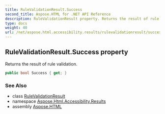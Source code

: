 ```yaml
---
title: RuleValidationResult.Success
second_title: Aspose.HTML for .NET API Reference
description: RuleValidationResult property. Returns the result of rule validation
type: docs
weight: 40
url: /net/aspose.html.accessibility.results/rulevalidationresult/success/
---
```

## RuleValidationResult.Success property

Returns the result of rule validation.

```csharp
public bool Success { get; }
```

### See Also

* class [RuleValidationResult](../)
* namespace [Aspose.Html.Accessibility.Results](../../../aspose.html.accessibility.results/)
* assembly [Aspose.HTML](../../../)
